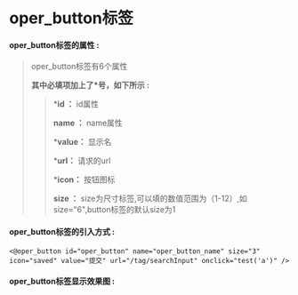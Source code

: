 # oper\_button**标签**

#### oper\_button**标签的属性 :**

> oper\_button标签有6个属性
>
> **其中必填项加上了\*号，如下所示 :**
>
> > \***id ：** id属性
> >
> > **name ：** name属性
> >
> > \***value：** 显示名
> >
> > \***url：** 请求的url
> >
> > \***icon：** 按钮图标
> >
> > **size ：** size为尺寸标签,可以填的数值范围为（1-12）,如size="6",button标签的默认size为1

#### oper\_button标签的引入方式 :

```
<@oper_button id="oper_button" name="oper_button_name" size="3" icon="saved" value="提交" url="/tag/searchInput" onclick="test('a')" />
```

#### oper\_button标签显示效果图 :



